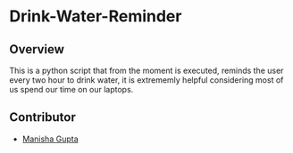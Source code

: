 # Drink-Water-Reminder
## Overview

This is a python script that from the moment is executed, reminds the user every two hour to drink water, it is extrememly helpful considering most of us spend our time on our laptops.

## Contributor
- [Manisha Gupta](https://manisha069.github.io/)
